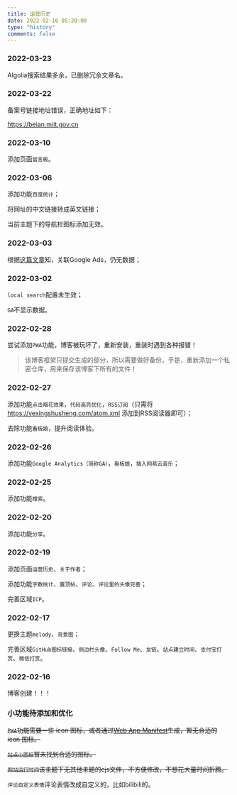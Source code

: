```yaml
---
title: 运营历史
date: 2022-02-16 05:20:00
type: "history"
comments: false
---
```


### 2022-03-23

Algolia搜索结果多余，已删除冗余文章名。

### 2022-03-22

备案号链接地址错误，正确地址如下：

https://beian.miit.gov.cn

### 2022-03-10

添加页面`留言板`。

### 2022-03-06

添加功能`百度统计`；

将网址的中文链接转成英文链接；

当前主题下的导航栏图标添加无效。

### 2022-03-03

根据[这篇文章](http://www.yanbaolong.com/post/3728.html)知，关联Google Ads，仍无数据；

### 2022-03-02

`local search`配置未生效；

`GA`不显示数据。

### 2022-02-28

尝试添加`PWA`功能，博客被玩坏了，重新安装，重装时遇到各种报错！

> 该博客框架只提交生成的部分，所以需要做好备份，于是，重新添加一个私密仓库，用来保存该博客下所有的文件！

### 2022-02-27

添加功能`点击烟花效果`，`代码高亮优化`，`RSS订阅`（只需将 https://yexingshusheng.com/atom.xml 添加到RSS阅读器即可）；

去除功能`看板娘`，提升阅读体验。

### 2022-02-26

添加功能`Google Analytics（简称GA）`，`看板娘`，`插入网易云音乐`；

### 2022-02-25

添加功能`搜索`。

### 2022-02-20

添加功能`分享`。

### 2022-02-19

添加页面`运营历史`、`关于作者`；

添加功能`字数统计`、`置顶帖`、`评论`、`评论里的头像完善`；

完善区域`ICP`。

### 2022-02-17

更换主题`melody`、`背景图`；

完善区域`GitHub图标链接`、`侧边栏头像`、`Follow Me`、`友链`、`站点建立时间`、`支付宝打赏`、`微信打赏`。

###  2022-02-16

博客创建！！！

### 小功能待添加和优化

~~`PWA`功能需要一些 icon 图标，或者通过[Web App Manifest](https://app-manifest.firebaseapp.com/)生成，暂无合适的 icon 图标。~~

~~`站点小图标`暂未找到合适的图标。~~

~~`网站运行时间`该主题下无其他主题的ejs文件，不方便修改，不想花大量时间折腾。~~

`评论自定义表情`评论表情改成自定义的，比如bilibili的。
